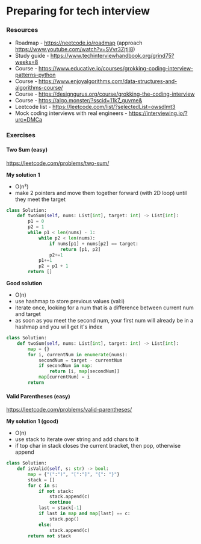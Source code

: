 # Preparing for tech interview

### Resources
- Roadmap - https://neetcode.io/roadmap (approach https://www.youtube.com/watch?v=SVvr3ZjtjI8)
- Study guide - https://www.techinterviewhandbook.org/grind75?weeks=8
- Course - https://www.educative.io/courses/grokking-coding-interview-patterns-python
- Course - https://www.enjoyalgorithms.com/data-structures-and-algorithms-course/
- Course - https://designgurus.org/course/grokking-the-coding-interview
- Course - https://algo.monster/?sscid=11k7_guvme&
- Leetcode list - https://leetcode.com/list/?selectedList=owsdlmt3
- Mock coding interviews with real engineers - https://interviewing.io/?urc=DMCa


### Exercises

#### Two Sum (easy)
https://leetcode.com/problems/two-sum/

__My solution 1__
- O(n²)
- make 2 pointers and move them together forward (with 2D loop) until they meet the target
```python
class Solution:
    def twoSum(self, nums: List[int], target: int) -> List[int]:
        p1 = 0
        p2 = 1
        while p1 < len(nums) - 1:
            while p2 < len(nums):
                if nums[p1] + nums[p2] == target:
                    return [p1, p2]
                p2+=1
            p1+=1
            p2 = p1 + 1
        return []

```

__Good solution__
- O(n)
- use hashmap to store previous values (val:i)
- iterate once, looking for a num that is a difference between current num and target
- as soon as you meet the second num, your first num will already be in a hashmap and you will get it's index
```python
class Solution:
    def twoSum(self, nums: List[int], target: int) -> List[int]:
        map = {}
        for i, currentNum in enumerate(nums):
            secondNum = target - currentNum
            if secondNum in map:
                return [i, map[secondNum]]
            map[currentNum] = i
        return
```

#### Valid Parentheses (easy)
https://leetcode.com/problems/valid-parentheses/

__My solution 1 (good)__
- O(n)
- use stack to iterate over string and add chars to it
- if top char in stack closes the current bracket, then pop, otherwise append
```python
class Solution:
    def isValid(self, s: str) -> bool:
        map = {"(":")", "[":"]", "{": "}"}
        stack = []
        for c in s:
            if not stack:
                stack.append(c)
                continue
            last = stack[-1]
            if last in map and map[last] == c:
                stack.pop()
            else:
                stack.append(c)
        return not stack
```
